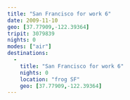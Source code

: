 ```yaml
---
title: "San Francisco for work 6"
date: 2009-11-10
geo: [37.77909,-122.39364]
tripit: 3079839
nights: 0
modes: ["air"]
destinations:
  -
    title: "San Francisco for work 6"
    nights: 0
    location: "frog SF"
    geo: [37.77909,-122.39364]
---
```



